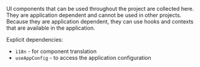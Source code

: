 UI components that can be used throughout the project are collected here.
They are application dependent and cannot be used in other projects.
Because they are application dependent, they can use hooks and contexts that are available in the application.

Explicit dependencies:
- `i18n` - for component translation
- `useAppConfig` - to access the application configuration
